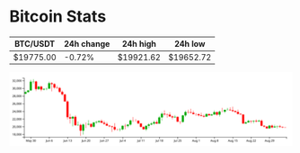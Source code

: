 # Bitcoin Stats

BTC/USDT|24h change|24h high|24h low|
|---|---|---|---|
|$19775.00|-0.72%|$19921.62|$19652.72|

<img src="./chart.svg">
